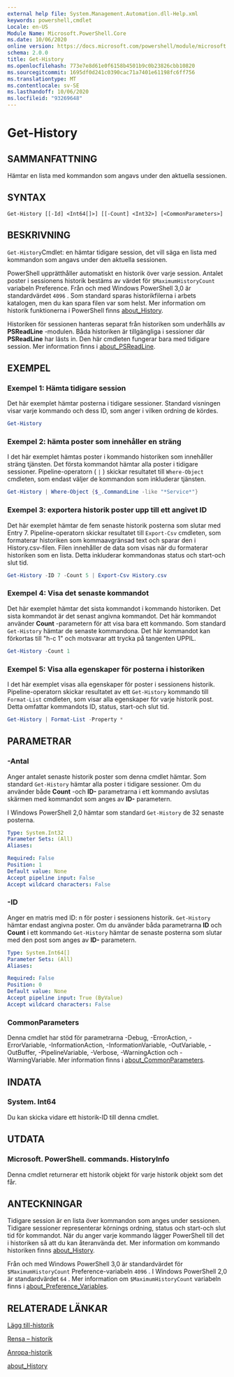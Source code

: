 ```yaml
---
external help file: System.Management.Automation.dll-Help.xml
keywords: powershell,cmdlet
Locale: en-US
Module Name: Microsoft.PowerShell.Core
ms.date: 10/06/2020
online version: https://docs.microsoft.com/powershell/module/microsoft.powershell.core/get-history?view=powershell-6&WT.mc_id=ps-gethelp
schema: 2.0.0
title: Get-History
ms.openlocfilehash: 773e7e8d61e0f6158b4501b9c0b23826cbb10820
ms.sourcegitcommit: 1695df0d241c0390cac71a7401e61198fc6ff756
ms.translationtype: MT
ms.contentlocale: sv-SE
ms.lasthandoff: 10/06/2020
ms.locfileid: "93269648"
---
```

# Get-History

## SAMMANFATTNING
Hämtar en lista med kommandon som angavs under den aktuella sessionen.

## SYNTAX

```
Get-History [[-Id] <Int64[]>] [[-Count] <Int32>] [<CommonParameters>]
```

## BESKRIVNING

`Get-History`Cmdlet: en hämtar tidigare session, det vill säga en lista med kommandon som angavs under den aktuella sessionen.

PowerShell upprätthåller automatiskt en historik över varje session. Antalet poster i sessionens historik bestäms av värdet för `$MaximumHistoryCount` variabeln Preference. Från och med Windows PowerShell 3,0 är standardvärdet `4096` . Som standard sparas historikfilerna i arbets katalogen, men du kan spara filen var som helst. Mer information om historik funktionerna i PowerShell finns [about_History](About/about_History.md).

Historiken för sessionen hanteras separat från historiken som underhålls av **PSReadLine** -modulen.
Båda historiken är tillgängliga i sessioner där **PSReadLine** har lästs in. Den här cmdleten fungerar bara med tidigare session. Mer information finns i [about_PSReadLine](../PSReadLine/About/about_PSReadLine.md).

## EXEMPEL

### Exempel 1: Hämta tidigare session

Det här exemplet hämtar posterna i tidigare sessioner. Standard visningen visar varje kommando och dess ID, som anger i vilken ordning de kördes.

```powershell
Get-History
```

### Exempel 2: hämta poster som innehåller en sträng

I det här exemplet hämtas poster i kommando historiken som innehåller sträng tjänsten. Det första kommandot hämtar alla poster i tidigare sessioner. Pipeline-operatorn ( `|` ) skickar resultatet till `Where-Object` cmdleten, som endast väljer de kommandon som inkluderar tjänsten.

```powershell
Get-History | Where-Object {$_.CommandLine -like "*Service*"}
```

### Exempel 3: exportera historik poster upp till ett angivet ID

Det här exemplet hämtar de fem senaste historik posterna som slutar med Entry 7. Pipeline-operatorn skickar resultatet till `Export-Csv` cmdleten, som formaterar historiken som kommaavgränsad text och sparar den i History.csv-filen. Filen innehåller de data som visas när du formaterar historiken som en lista. Detta inkluderar kommandonas status och start-och slut tid.

```powershell
Get-History -ID 7 -Count 5 | Export-Csv History.csv
```

### Exempel 4: Visa det senaste kommandot

Det här exemplet hämtar det sista kommandot i kommando historiken. Det sista kommandot är det senast angivna kommandot. Det här kommandot använder **Count** -parametern för att visa bara ett kommando. Som standard `Get-History` hämtar de senaste kommandona. Det här kommandot kan förkortas till "h-c 1" och motsvarar att trycka på tangenten UPPIL.

```powershell
Get-History -Count 1
```

### Exempel 5: Visa alla egenskaper för posterna i historiken

I det här exemplet visas alla egenskaper för poster i sessionens historik. Pipeline-operatorn skickar resultatet av ett `Get-History` kommando till `Format-List` cmdleten, som visar alla egenskaper för varje historik post. Detta omfattar kommandots ID, status, start-och slut tid.

```powershell
Get-History | Format-List -Property *
```

## PARAMETRAR

### -Antal

Anger antalet senaste historik poster som denna cmdlet hämtar. Som standard `Get-History` hämtar alla poster i tidigare sessioner. Om du använder både **Count** -och **ID-** parametrarna i ett kommando avslutas skärmen med kommandot som anges av **ID-** parametern.

I Windows PowerShell 2,0 hämtar som standard `Get-History` de 32 senaste posterna.

```yaml
Type: System.Int32
Parameter Sets: (All)
Aliases:

Required: False
Position: 1
Default value: None
Accept pipeline input: False
Accept wildcard characters: False
```

### -ID

Anger en matris med ID: n för poster i sessionens historik. `Get-History` hämtar endast angivna poster. Om du använder båda parametrarna **ID** och **Count** i ett kommando `Get-History` hämtar de senaste posterna som slutar med den post som anges av **ID-** parametern.

```yaml
Type: System.Int64[]
Parameter Sets: (All)
Aliases:

Required: False
Position: 0
Default value: None
Accept pipeline input: True (ByValue)
Accept wildcard characters: False
```

### CommonParameters

Denna cmdlet har stöd för parametrarna -Debug, -ErrorAction, -ErrorVariable, -InformationAction, -InformationVariable, -OutVariable, -OutBuffer, -PipelineVariable, -Verbose, -WarningAction och -WarningVariable. Mer information finns i [about_CommonParameters](https://go.microsoft.com/fwlink/?LinkID=113216).

## INDATA

### System. Int64

Du kan skicka vidare ett historik-ID till denna cmdlet.

## UTDATA

### Microsoft. PowerShell. commands. HistoryInfo

Denna cmdlet returnerar ett historik objekt för varje historik objekt som det får.

## ANTECKNINGAR

Tidigare session är en lista över kommandon som anges under sessionen. Tidigare sessioner representerar körnings ordning, status och start-och slut tid för kommandot. När du anger varje kommando lägger PowerShell till det i historiken så att du kan återanvända det. Mer information om kommando historiken finns [about_History](About/about_History.md).

Från och med Windows PowerShell 3,0 är standardvärdet för `$MaximumHistoryCount` Preference-variabeln `4096` . I Windows PowerShell 2,0 är standardvärdet `64` . Mer information om `$MaximumHistoryCount` variabeln finns i [about_Preference_Variables](About/about_Preference_Variables.md).

## RELATERADE LÄNKAR

[Lägg till-historik](Add-History.md)

[Rensa – historik](Clear-History.md)

[Anropa-historik](Invoke-History.md)

[about_History](About/about_History.md)
